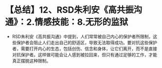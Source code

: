 # 【总结】12、RSD朱利安《高共振沟通》：2.情感技能：8.无形的监狱

-   RSD朱利安《高共振沟通》中提到，人们常常被自己内心的保护者所限制，这些保护者会阻止人们走出自己的舒适区，导致无法取得成功。要对抗这些保护者，需要打开内心的生态，包括创伤、信念和身体，让它们离开，而不是直接对抗保护者。这样做可能会让人感到被拉回来，但只有通过足够的工作，才能真正摆脱这种限制。